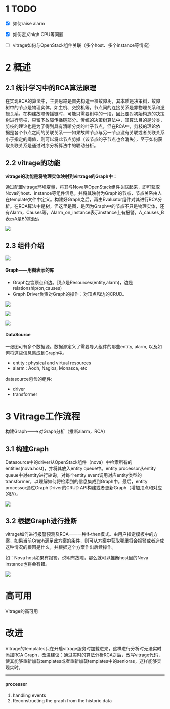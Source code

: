 

# 1 TODO

- [x] 如何raise alarm
- [x] 如何定义high CPU等问题
- [ ] vitrage如何与OpenStack组件关联（多个host、多个instance等情况）



# 2 概述


## 2.1 统计学习中的RCA算法原理

在实现RCA的算法中，主要思路是首先构造一棵故障树，其本质是决策树，故障树中的节点是物理实体，如主机、交换机等，节点间的连接关系是靠物理关系和逻辑关系。在构建故障传播链时，可能只需要树中的一段，因此要对初始构造的决策树进行剪枝，只留下故障传播链部分。传统的决策树算法中，其算法目的是分类，剪枝的理论也是为了得到具有清晰分类的叶子节点，但在RCA中，剪枝的理论依据是各个节点之间的关联关系——如果故障节点与另一节点没有关联或者关联关系小于指定的阈值，则可以将此节点剪掉（该节点的子节点也会消失），至于如何获取关联关系是通过时序分析算法中的联动分析。

## 2.2 vitrage的功能



**vitrage的功能是将物理实体映射到virtrage的Graph中：**

通过配置vitrage环境变量，将其与Nova等OpenStack组件关联起来，即可获取Nova的host、instance等组件信息，并将其映射为Graph的节点，节点关系由人在template文件中定义。构建好Graph之后，再由Evaluator组件对其进行RCA分析。在RCA算法中是树，但这里是图，是因为Graph中的节点不只是物理实体，还有Alarm，Causes等，Alarm_on_instance表示instance上有报警，A_causes_B表示A是B的根因。

![](http://ww1.sinaimg.cn/large/005N2p5vly1fua8dw1syaj30mm09tq3g.jpg)




## 2.3 组件介绍

![](http://ww1.sinaimg.cn/large/005N2p5vly1fua5qe8mo2j31t6168ag1.jpg)

#### Graph——用图表示的库

- Graph包含顶点和边。顶点是Resources(entity,alarm)，边是relationship(on,causes)
- Graph Driver负责对Graph的操作：对顶点和边的CRUD。

![](http://ww1.sinaimg.cn/large/005N2p5vly1fua8d4k9dzj31my16q7ev.jpg)

![](http://ww1.sinaimg.cn/large/005N2p5vly1fua8dw1syaj30mm09tq3g.jpg)

![](http://ww1.sinaimg.cn/large/005N2p5vly1fua8eau2pbj30jn0eidgl.jpg)

#### DataSource

一张图可有多个数据源。数据源定义了需要导入组件的那些entity, alarm, 以及如何将这些信息集成到Graph中。

- entity : physical and virtual resources
- alarm : Aodh, Nagios, Monasca, etc


datasource包含的组件:
- driver
- transformer

# 3 Vitrage工作流程

构建Graph--->对Graph分析（推断alarm，RCA）

## 3.1 构建Graph

Datasource中的driver从OpenStack组件（nova）中检索所有的entities(nova.host)，并将其放入entity queue中。entity processor从entity queue中对entity进行轮询，对每个entity event调用对应entity类型的transformer，以理解如何将检索到的信息集成到Graph中。最后，entity processor通过Graph Driver的CRUD API构建或者更新Graph（增加顶点和对应的边）。

![](http://ww1.sinaimg.cn/large/005N2p5vly1fuae44sptcj30jx0a5wgx.jpg)


## 3.2 根据Graph进行推断

vitrage如何进行报警预测及RCA——一种if-then模式。由用户指定模板中的方案，如果当前Graph满足此方案的条件，则可从方案中获取哪里将会报警或者造成这种情况的根因是什么，并根据这个方案作出后续操作。

如：Nova host如果有报警，说明有故障，那么就可以推断host里的Nova instance也将会有错。

![](http://ww1.sinaimg.cn/large/005N2p5vly1fucq5akv66j31go0trh5t.jpg)

# 高可用

Vitrage的高可用

# 改进

Vitrage的templates只在开启vitrage服务时加载进来，这样进行分析时无法实时添加RCA Graph，改进建议：通过实时的算法分析RCA之后，改写vitrage代码，使其能够重新加载templates或者重新加载templates中的senioras，这样能够实现实时。










------

#### processor

1. handling events
2. Reconstructing the graph from the historic data
































